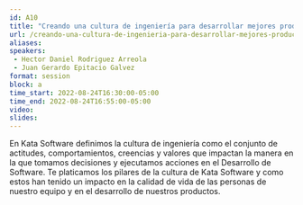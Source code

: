 ```yaml
---
id: A10
title: "Creando una cultura de ingeniería para desarrollar mejores productos y mejores profesionales"
url: /creando-una-cultura-de-ingenieria-para-desarrollar-mejores-productos-y-mejores-profesionales
aliases:
speakers:
 - Hector Daniel Rodriguez Arreola
 - Juan Gerardo Epitacio Galvez
format: session
block: a
time_start: 2022-08-24T16:30:00-05:00
time_end: 2022-08-24T16:55:00-05:00
video: 
slides: 
---
```


En Kata Software definimos la cultura de ingeniería como el conjunto de actitudes, comportamientos, creencias y valores que impactan la manera en la que tomamos decisiones y ejecutamos acciones en el Desarrollo de Software. Te platicamos los pilares de la cultura de Kata Software y como estos han tenido un impacto en la calidad de vida de las personas de nuestro equipo y en el desarrollo de nuestros productos.